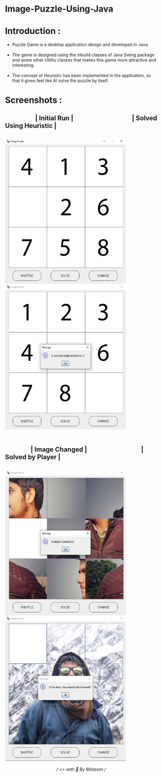 # Image-Puzzle-Using-Java
# <h1>Introduction :</h1>
<ul>
  <li>
    Puzzle Game is a desktop application design and developed in Java.
  </li><br>
  <li>
    The game is designed using the inbuild classes of Java Swing package and some other Utility classes that makes this game more attractive and interesting.
  </li><br>
  <li>
    The concept of Heuristic has been implemented in the application,  so that it gives feel like AI solve the puzzle by itself.
  </li>
</ul>

# <h1>Screenshots :</h1>
<h2>&nbsp;&nbsp;&nbsp;&nbsp;&nbsp;&nbsp;&nbsp;&nbsp;&nbsp;&nbsp;&nbsp;&nbsp;&nbsp;&nbsp;&nbsp;&nbsp;&nbsp;&nbsp;&nbsp;&nbsp;| Initial Run |&nbsp;&nbsp;&nbsp;&nbsp;&nbsp;&nbsp;&nbsp;&nbsp;&nbsp;&nbsp;&nbsp;&nbsp;&nbsp;&nbsp;&nbsp;&nbsp;&nbsp;&nbsp;&nbsp;&nbsp;&nbsp;&nbsp;&nbsp;&nbsp;&nbsp;&nbsp;&nbsp;&nbsp;&nbsp;&nbsp;&nbsp;&nbsp;&nbsp;&nbsp;&nbsp;&nbsp;&nbsp;&nbsp;&nbsp;| Solved Using Heuristic |<h2>
<img align="center" src="https://github.com/motasimmakki/Image-Puzzle-Using-Java/blob/master/Screenshots/Screenshot%20(373).png" width="400" height="480"/>
&nbsp;&nbsp;&nbsp;&nbsp;&nbsp;&nbsp;&nbsp;
<img align="center" src="https://github.com/motasimmakki/Image-Puzzle-Using-Java/blob/master/Screenshots/Screenshot%20(374).png" width="400" height="480"/>
<br>
<br>
<h2>&nbsp;&nbsp;&nbsp;&nbsp;&nbsp;&nbsp;&nbsp;&nbsp;&nbsp;&nbsp;&nbsp;&nbsp;&nbsp;&nbsp;&nbsp;&nbsp;&nbsp;| Image Changed |&nbsp;&nbsp;&nbsp;&nbsp;&nbsp;&nbsp;&nbsp;&nbsp;&nbsp;&nbsp;&nbsp;&nbsp;&nbsp;&nbsp;&nbsp;&nbsp;&nbsp;&nbsp;&nbsp;&nbsp;&nbsp;&nbsp;&nbsp;&nbsp;&nbsp;&nbsp;&nbsp;&nbsp;&nbsp;&nbsp;&nbsp;&nbsp;&nbsp;&nbsp;&nbsp;&nbsp;| Solved by Player |<h2>
<img align="center" src="https://github.com/motasimmakki/Image-Puzzle-Using-Java/blob/master/Screenshots/Screenshot%20(375).png" width="400" height="480"/>
&nbsp;&nbsp;&nbsp;&nbsp;&nbsp;&nbsp;&nbsp;
<img align="center" src="https://github.com/motasimmakki/Image-Puzzle-Using-Java/blob/master/Screenshots/Screenshot%20(376).png" width="400" height="480"/>

  
<h6 align='center'>
   / <> with 🧡 By Motasim /
<h6>
